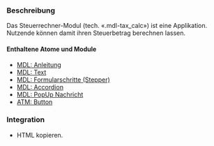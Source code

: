 ### Beschreibung

Das Steuerrechner-Modul (tech. «.mdl-tax_calc») ist eine Applikation. Nutzende können damit ihren Steuerbetrag berechnen lassen. 

#### Enthaltene Atome und Module
* <a href="../instructions/instructions.html">MDL: Anleitung</a>
* <a href="../richtext/richtext.html">MDL: Text</a>
* <a href="../stepper/stepper.html">MDL: Formularschritte (Stepper)</a>
* <a href="../accordion/accordion.html">MDL: Accordion</a>
* <a href="../notification/notification.html">MDL: PopUp Nachricht</a>
* <a href="../../atoms/button/button.html">ATM: Button</a>





### Integration

* HTML kopieren.
